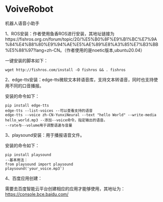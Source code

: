 # VoiveRobot
机器人语音小助手

1、ROS安装：作者使用鱼香ROS进行安装，其地址链接为https://fishros.org.cn/forum/topic/20/%E5%B0%8F%E9%B1%BC%E7%9A%84%E4%B8%80%E9%94%AE%E5%AE%89%E8%A3%85%E7%B3%BB%E5%88%97?lang=zh-CN。（作者使用的是noetic版本,ubuntu20.04）

一键安装的脚本如下：

```
wget http://fishros.com/install -O fishros && . fishros
```

2、edge-tts安装：edge-tts微软文本转语音库，支持文本转语音，同时也支持使用不同的口音播报。

安装的命令如下：

```
pip install edge-tts
edge-tts --list-voices --可以查看支持的语音
edge-tts --voice zh-CN-YunxiNeural --text "hello World" --write-media hello_world.mp3 --添加--voice命令，指定输出的语音。
--rate与--volume用于调整语速与音量
```

3、playsound安装：用于播报语音文件。

安装的命令如下：

```
pip install playsound
--基本用法：
from playsound import playsound  
playsound('your_voice.mp3')  
```

4、百度应用创建：

需要去百度智能云平台创建相应的应用才能够使用，其地址为：https://console.bce.baidu.com/

